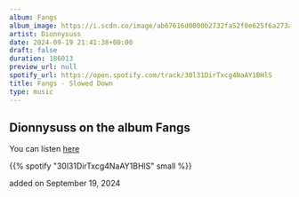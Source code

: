 ```yaml
---
album: Fangs
album_image: https://i.scdn.co/image/ab67616d0000b2732fa52f0e625f6a273a710b5f
artist: Dionnysuss
date: 2024-09-19 21:41:38+00:00
draft: false
duration: 186013
preview_url: null
spotify_url: https://open.spotify.com/track/30l31DirTxcg4NaAY1BHlS
title: Fangs - Slowed Down
type: music
---
```



## Dionnysuss on the album Fangs

You can listen [here](https://open.spotify.com/track/30l31DirTxcg4NaAY1BHlS)

{{% spotify "30l31DirTxcg4NaAY1BHlS" small %}}

added on September 19, 2024